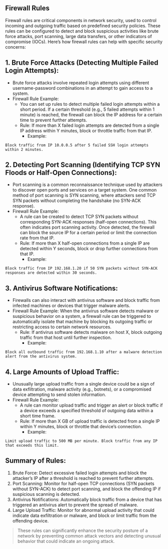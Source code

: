 ## Firewall Rules
Firewall rules are critical components in network security, used to control incoming and outgoing traffic based on predefined security policies. These rules can be configured to detect and block suspicious activities like brute force attacks, port scanning, large data transfers, or other indicators of compromise (IOCs). Here’s how firewall rules can help with specific security concerns:

## 1. Brute Force Attacks (Detecting Multiple Failed Login Attempts):
  - Brute force attacks involve repeated login attempts using different username-password combinations in an attempt to gain access to a system.
  - Firewall Rule Example:
    - You can set up rules to detect multiple failed login attempts within a short period. If a certain threshold (e.g., 5 failed attempts within 1 minute) is reached, the firewall can block the IP address for a certain time to prevent further attempts.
    - Rule: If more than X failed login attempts are detected from a single IP address within Y minutes, block or throttle traffic from that IP.
      - Example:
```
Block traffic from IP 10.0.0.5 after 5 failed SSH login attempts within 2 minutes.
```

## 2. Detecting Port Scanning (Identifying TCP SYN Floods or Half-Open Connections):
  - Port scanning is a common reconnaissance technique used by attackers to discover open ports and services on a target system. One common method of port scanning is SYN scanning, where attackers send TCP SYN packets without completing the handshake (no SYN-ACK response).
  - Firewall Rule Example:
    - A rule can be created to detect TCP SYN packets without corresponding SYN-ACK responses (half-open connections). This often indicates port scanning activity. Once detected, the firewall can block the source IP for a certain period or limit the connection rate from that IP.
    - Rule: If more than X half-open connections from a single IP are detected within Y seconds, block or drop further connections from that IP.
      - Example:
```
Block traffic from IP 192.168.1.20 if 50 SYN packets without SYN-ACK responses are detected within 30 seconds.
```

## 3. Antivirus Software Notifications:
  - Firewalls can also interact with antivirus software and block traffic from infected machines or devices that trigger malware alerts.
  - Firewall Rule Example:
    When the antivirus software detects malware or suspicious behavior on a system, a firewall rule can be triggered to automatically isolate that machine by blocking its outgoing traffic or restricting access to certain network resources.
    - Rule: If antivirus software detects malware on host X, block outgoing traffic from that host until further inspection.
      - Example:
```
Block all outbound traffic from 192.168.1.10 after a malware detection alert from the antivirus system.
```

## 4. Large Amounts of Upload Traffic:
  - Unusually large upload traffic from a single device could be a sign of data exfiltration, malware activity (e.g., botnets), or a compromised device attempting to send stolen information.
  - Firewall Rule Example:
    - A rule can monitor upload traffic and trigger an alert or block traffic if a device exceeds a specified threshold of outgoing data within a short time frame.
    - Rule: If more than X GB of upload traffic is detected from a single IP within Y minutes, block or throttle that device’s connection.
      - Example:
```
Limit upload traffic to 500 MB per minute. Block traffic from any IP that exceeds this limit.
```

## Summary of Rules:
1. Brute Force: Detect excessive failed login attempts and block the attacker’s IP after a threshold is reached to prevent further attempts.
2. Port Scanning: Monitor for half-open TCP connections (SYN packets without SYN-ACK) to detect port scanning, and block the offending IP if suspicious scanning is detected.
3. Antivirus Notifications: Automatically block traffic from a device that has triggered an antivirus alert to prevent the spread of malware.
4. Large Upload Traffic: Monitor for abnormal upload activity that could indicate data exfiltration or malware, and block or limit traffic from the offending device.

> These rules can significantly enhance the security posture of a network by preventing common attack vectors and detecting unusual behavior that could indicate an ongoing attack.
